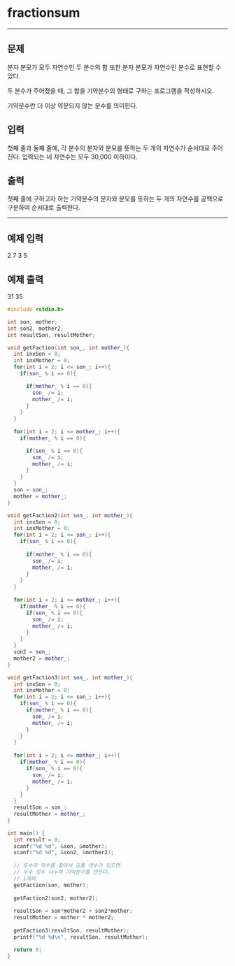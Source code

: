 # fractionsum

--------

## 문제

분자 분모가 모두 자연수인 두 분수의 합 또한 분자 분모가 자연수인 분수로 표현할 수 있다.

두 분수가 주어졌을 때, 그 합을 기약분수의 형태로 구하는 프로그램을 작성하시오.

기약분수란 더 이상 약분되지 않는 분수를 의미한다. 

## 입력

첫째 줄과 둘째 줄에, 각 분수의 분자와 분모를 뜻하는 두 개의 자연수가 순서대로 주어진다. 입력되는 네 자연수는 모두 30,000 이하이다.

## 출력

첫째 줄에 구하고자 하는 기약분수의 분자와 분모를 뜻하는 두 개의 자연수를 공백으로 구분하여 순서대로 출력한다.

---------

## 예제 입력

2 7
3 5

## 예제 출력

31 35

```c++
#include <stdio.h>

int son, mother;
int son2, mother2;
int resultSon, resultMother;

void getFaction(int son_, int mother_){
  int inxSon = 0;
  int inxMother = 0;
  for(int i = 2; i <= son_; i++){
    if(son_ % i == 0){

      if(mother_ % i == 0){
        son_ /= i;
        mother_ /= i;
      }
    }
  }
  
  for(int i = 2; i <= mother_; i++){
    if(mother_ % i == 0){

      if(son_ % i == 0){
        son_ /= i;
        mother_ /= i;
      }
    }
  }
  son = son_;
  mother = mother_;
}

void getFaction2(int son_, int mother_){
  int inxSon = 0;
  int inxMother = 0;
  for(int i = 2; i <= son_; i++){
    if(son_ % i == 0){
        
      if(mother_ % i == 0){
        son_ /= i;
        mother_ /= i;
      }
    }
  }
  
  for(int i = 2; i <= mother_; i++){
    if(mother_ % i == 0){
      if(son_ % i == 0){
        son_ /= i;
        mother_ /= i;
      }
    }
  }
  son2 = son_;
  mother2 = mother_;
}

void getFaction3(int son_, int mother_){
  int inxSon = 0;
  int inxMother = 0;
  for(int i = 2; i <= son_; i++){
    if(son_ % i == 0){
      if(mother_ % i == 0){
        son_ /= i;
        mother_ /= i;
      }
    }
  }
  
  for(int i = 2; i <= mother_; i++){
    if(mother_ % i == 0){
      if(son_ % i == 0){
        son_ /= i;
        mother_ /= i;
      }
    }
  }
  resultSon = son_;
  resultMother = mother_;
}

int main() {
  int result = 0;
  scanf("%d %d", &son, &mother);
  scanf("%d %d", &son2, &mother2);
  
  // 두수의 약수를 찾아서 공통 약수가 있으면
  // 두수 모두 나누어 기약분수를 만든다.
  // 1제외
  getFaction(son, mother);
  
  getFaction2(son2, mother2);
  
  resultSon = son*mother2 + son2*mother;
  resultMother = mother * mother2;
  
  getFaction3(resultSon, resultMother);
  printf("%d %d\n", resultSon, resultMother);

  return 0;
}
```

